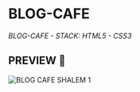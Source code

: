 # BLOG-CAFE
_BLOG-CAFE - STACK: HTML5 - CSS3_

## PREVIEW 🚀


![BLOG CAFE SHALEM 1](https://i.imgur.com/eYn0dGr.png)